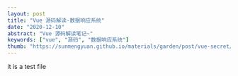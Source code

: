 ```yaml
---
layout: post
title: "Vue 源码解读-数据响应系统"
date: "2020-12-10"
abstract: "Vue 源码解读笔记~"
keywords: ["vue", "源码", "数据响应系统"]
thumb: "https://sunmengyuan.github.io/materials/garden/post/vue-secret/thumb.jpg"
---
```


it is a test file